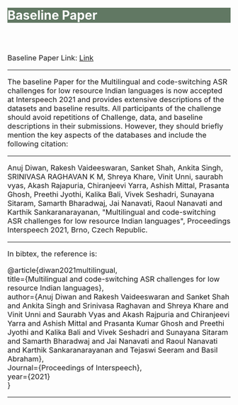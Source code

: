 
<br>
<br>
<div class="widewrapper pagetitle">
  <div class="container" style="background-color:#617863">
    <h1 style="color:white;">Baseline Paper</h1>
  </div>
</div>
<br>
<br>
<p style="font-size:16.5px;">Baseline Paper Link: <a href='./MUCS2021_Paper.pdf'>Link</a> </p>
<hr>
<p style="font-size:16.5px;">The baseline Paper for the Multilingual and code-switching ASR challenges for low resource Indian languages is now accepted at Interspeech 2021 and provides extensive descriptions of the datasets and baseline results. All participants of the challenge should avoid repetitions of Challenge, data, and baseline descriptions in their submissions. However, they should briefly mention the key aspects of the databases and include the following citation:</p>
<hr>
<p style="font-size:16.5px;">Anuj Diwan, Rakesh Vaideeswaran, Sanket Shah, Ankita Singh, SRINIVASA RAGHAVAN K M, Shreya Khare, Vinit Unni, saurabh vyas, Akash Rajapuria, Chiranjeevi Yarra, Ashish Mittal, Prasanta Ghosh, Preethi Jyothi, Kalika Bali, Vivek Seshadri, Sunayana Sitaram, Samarth Bharadwaj, Jai Nanavati, Raoul Nanavati and Karthik Sankaranarayanan, "Multilingual and code-switching ASR challenges for low resource Indian languages", Proceedings Interspeech 2021, Brno, Czech Republic.</p>
<hr>
<p style="font-size:16.5px;">In bibtex, the reference is:</p>
<p style="font-size:16.5px;">@article{diwan2021multilingual,<br>
title={Multilingual and code-switching ASR challenges for low resource Indian languages},<br>
author={Anuj Diwan and Rakesh Vaideeswaran and Sanket Shah and Ankita Singh and Srinivasa Raghavan and Shreya Khare and Vinit Unni and Saurabh Vyas and Akash Rajpuria and Chiranjeevi Yarra and Ashish Mittal and Prasanta Kumar Ghosh and Preethi Jyothi and Kalika Bali and Vivek Seshadri and Sunayana Sitaram and Samarth Bharadwaj and Jai Nanavati and Raoul Nanavati and Karthik Sankaranarayanan and Tejaswi Seeram and Basil Abraham},<br>
Journal={Proceedings of Interspeech},<br>
year={2021}<br>
}
<hr>
